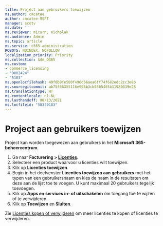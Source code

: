 ```yaml
---
title: Project aan gebruikers toewijzen
ms.author: cmcatee
author: cmcatee-MSFT
manager: scotv
ms.date: ''
ms.reviewer: micurn, nicholak
ms.audience: Admin
ms.topic: article
ms.service: o365-administration
ROBOTS: NOINDEX, NOFOLLOW
localization_priority: Priority
ms.collection: Adm_O365
ms.custom:
- commerce_licensing
- "9002424"
- "5103"
ms.openlocfilehash: 49f0b0fe500f496d56aea6ff74f682edc2cc3e8b
ms.sourcegitcommit: ab75f66355116e995b3cb5505465b31989339e28
ms.translationtype: HT
ms.contentlocale: nl-NL
ms.lasthandoff: 08/13/2021
ms.locfileid: "58329183"
---
```

# <a name="assign-project-to-users"></a>Project aan gebruikers toewijzen

Project kan worden toegewezen aan gebruikers in het **Microsoft 365-beheercentrum**.

1. Ga naar **Facturering > [Licenties](https://go.microsoft.com/fwlink/p/?linkid=842264)**.
2. Selecteer een product waarvoor u licenties wilt toewijzen.
3. Klik op **Licenties toewijzen**.
4. Begin in het deelvenster **Licenties toewijzen aan gebruikers** met het typen van een gebruikersnaam en kies de naam in de resultaten om deze aan de lijst toe te voegen. U kunt maximaal 20 gebruikers tegelijk toevoegen.
5. Klik op **Apps en services in- of uitschakelen** om toegang toe te wijzen of te verwijderen.
6. Klik op **Toewijzen** en **Sluiten**.

Zie [Licenties kopen of verwijderen](https://docs.microsoft.com/microsoft-365/commerce/licenses/buy-licenses#buy-or-remove-licenses-for-your-business-subscription) om meer licenties te kopen of licenties te verwijderen.